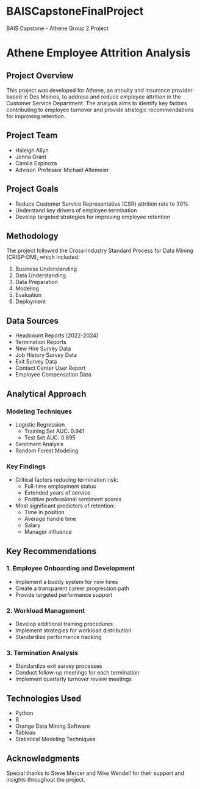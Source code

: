 # BAISCapstoneFinalProject
BAIS Capstone - Athene Group 2 Project


# Athene Employee Attrition Analysis

## Project Overview
This project was developed for Athene, an annuity and insurance provider based in Des Moines, to address and reduce employee attrition in the Customer Service Department. The analysis aims to identify key factors contributing to employee turnover and provide strategic recommendations for improving retention.

## Project Team
- Haleigh Allyn
- Jenna Grant
- Camila Espinoza
- Advisor: Professor Michael Altemeier

## Project Goals
- Reduce Customer Service Representative (CSR) attrition rate to 30%
- Understand key drivers of employee termination
- Develop targeted strategies for improving employee retention

## Methodology
The project followed the Cross-Industry Standard Process for Data Mining (CRISP-DM), which included:
1. Business Understanding
2. Data Understanding
3. Data Preparation
4. Modeling
5. Evaluation
6. Deployment

## Data Sources
- Headcount Reports (2022-2024)
- Termination Reports
- New Hire Survey Data
- Job History Survey Data
- Exit Survey Data
- Contact Center User Report
- Employee Compensation Data

## Analytical Approach
### Modeling Techniques
- Logistic Regression
  - Training Set AUC: 0.941
  - Test Set AUC: 0.895
- Sentiment Analysis
- Random Forest Modeling

### Key Findings
- Critical factors reducing termination risk:
  - Full-time employment status
  - Extended years of service
  - Positive professional sentiment scores
- Most significant predictors of retention:
  - Time in position
  - Average handle time
  - Salary
  - Manager influence

## Key Recommendations
### 1. Employee Onboarding and Development
- Implement a buddy system for new hires
- Create a transparent career progression path
- Provide targeted performance support

### 2. Workload Management
- Develop additional training procedures
- Implement strategies for workload distribution
- Standardize performance tracking

### 3. Termination Analysis
- Standardize exit survey processes
- Conduct follow-up meetings for each termination
- Implement quarterly turnover review meetings

## Technologies Used
- Python
- R
- Orange Data Mining Software
- Tableau
- Statistical Modeling Techniques

## Acknowledgments
Special thanks to Steve Mercer and Mike Wendell for their support and insights throughout the project.
